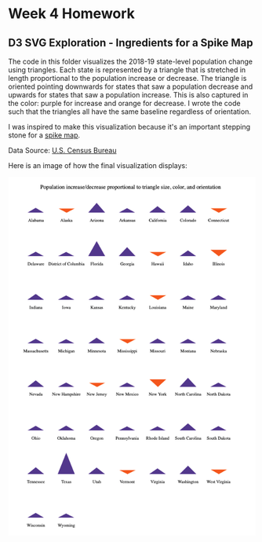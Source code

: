
Week 4 Homework
===============

D3 SVG Exploration - Ingredients for a Spike Map
---------------------

The code in this folder visualizes the 2018-19 state-level population change
using triangles. Each state is represented by a triangle that is stretched in
length proportional to the population increase or decrease. The triangle is
oriented pointing downwards for states that saw a population decrease and
upwards for states that saw a population increase. This is also captured in the
color: purple for increase and orange for decrease. I wrote the code such that
the triangles all have the same baseline regardless of orientation.

I was inspired to make this visualization because it's an important stepping
stone for a [spike map](https://blog.datawrapper.de/spikemaps/).

Data Source: [U.S. Census Bureau](https://www.census.gov/data/tables/time-series/demo/popest/2010s-state-total.html#par_textimage)

Here is an image of how the final visualization displays:

![final_plot](final_svg_plot.png "SVG exploration")
